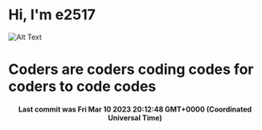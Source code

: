 # Hi, I'm e2517

![Alt Text](https://github.com/E2517/e2517/blob/master/images/background.gif)

# Coders are coders coding codes for coders to code codes

<h4 align="center">Last commit was Fri Mar 10 2023 20:12:48 GMT+0000 (Coordinated Universal Time)</h4>
